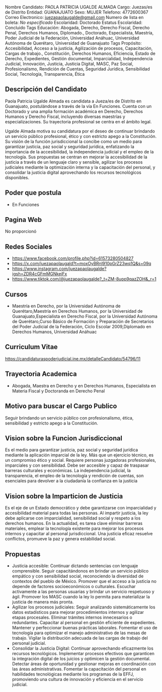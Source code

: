 Nombre Candidato: PAOLA PATRICIA UGALDE ALMADA
Cargo: Juezas/es de Distrito
Entidad: GUANAJUATO
Sexo: MUJER
Telefono: 4772600367
Correo Electronico: juezapaolaugalde@gmail.com
Numero de lista en boleta: *No especificado*
Escolaridad: Doctorado
Estatus Escolaridad: Concluido
Tags Educación: Abogada, Derecho, Derecho Fiscal, Derecho Penal, Derechos Humanos, Diplomado., Doctorado, Especialista, Maestría, Poder Judicial de la Federación, Universidad Anáhuac, Universidad Autónoma de Querétaro, Universidad de Guanajuato
Tags Propósito: Accesibilidad, Acceso a la justicia, Agilización de procesos, Capacitación, Cargas de trabajo., Constitución, Derechos Humanos, Eficiencia, Estado de Derecho, Expedientes, Gestión documental, Imparcialidad, Independencia Judicial, Innovación, Justicia, Justicia Digital, MASC, Paz Social, Profesionalismo, Rendición de Cuentas, Seguridad Jurídica, Sensibilidad Social, Tecnología, Transparencia, Ética


## Descripción del Candidato 

Paola Patricia Ugalde Almada es candidata a Jueza/es de Distrito en Guanajuato, postulándose a través de la vía En Funciones. Cuenta con un Doctorado y una amplia formación académica en Derecho, Derechos Humanos y Derecho Fiscal, incluyendo diversas maestrías y especializaciones. Su trayectoria profesional se centra en el ámbito legal.

Ugalde Almada motiva su candidatura por el deseo de continuar brindando un servicio público profesional, ético y con estricto apego a la Constitución. Su visión de la función jurisdiccional la concibe como un medio para garantizar justicia, paz social y seguridad jurídica, enfatizando la importancia de la accesibilidad, la independencia judicial y el empleo de la tecnología. Sus propuestas se centran en mejorar la accesibilidad de la justicia a través de un lenguaje claro y sensible, agilizar los procesos judiciales mediante la optimización interna y la capacitación del personal, y consolidar la justicia digital aprovechando los recursos tecnológicos disponibles.


## Poder que postula

- En Funciones


## Pagina Web

No proporcionó


## Redes Sociales

- https://www.facebook.com/profile.php?id=61573280504827
- https://x.com/juezapaolaugald?t=moxOyBRnl910pGrZ23wq1Q&s=09q
- https://www.instagram.com/juezapaolaugalde?igsh=ZDR4cGFmMGNkejFx
- https://www.tiktok.com/@juezapaolaugalde?_t=ZM-8upp9qazZOH&_r=1


## Cursos

- Maestría en Derecho, por la Universidad Autónoma de Querétaro,Maestría en Derechos Humanos, por la Universidad de Guanajuato,Especialista en Derecho Fiscal, por la Universidad Autónoma de Querétaro,Curso Básico de Formación y Preparación de Secretarios del Poder Judicial de la Federación, Ciclo Escolar 2009,Diplomado en Derechos Humanos, Universidad Anáhuac


## Curriculum Vitae

https://candidaturaspoderjudicial.ine.mx/detalleCandidato/54796/11


## Trayectoria Academica

- Abogada, Maestra en Derecho y en Derechos Humanos, Especialista en Materia Fiscal y Doctoranda en Derecho Penal


## Motivo para buscar el Cargo Publico

Seguir brindando un servicio público con profesionalismo, ética, sensibilidad y estricto apego a la Constitución.


## Vision sobre la Funcion Jurisdiccional

Es el medio para garantizar justicia, paz social y seguridad jurídica mediante la aplicación imparcial de la ley. Más que un ejercicio técnico, es un compromiso ético y social. Requiere personas juzgadoras profesionales, imparciales y con sensibilidad. Debe ser accesible y capaz de traspasar barreras culturales y económicas. La independencia judicial, la transparencia, el empleo de la tecnología y rendición de cuentas, son esenciales para devolver a la ciudadanía la confianza en la justicia


## Vision sobre la Imparticion de Justicia

Es el eje de un Estado democrático y debe garantizarse con imparcialidad y accesibilidad material para todas las personas. Al impartir justicia, la ley debe aplicarse con imparcialidad, sensibilidad social y respeto a los derechos humanos. En la actualidad, es tarea clave eliminar barreras materiales, emplear la tecnología existente para mejorar los procesos internos y capacitar al personal jurisdiccional. Una justicia eficaz resuelve conflictos, promueve la paz y genera estabilidad social.


## Propuestas

- Justicia accesible: Continuar dictando sentencias con lenguaje comprensible. Seguir capacitándonos en brindar un servicio público empático y con sensibilidad social, reconociendo la diversidad de contextos del pueblo de México. Promover que el acceso a la justicia no depende de factores socioeconómicos o culturales. Escuchar activamente a las personas usuarias y brindar un servicio respetuoso y ágil. Promover los MASC cuando la ley lo permita para materializar la justicia de manera más pronta.
- Agilizar los procesos judiciales: Seguir analizando sistemáticamente los datos estadísticos para mejorar procedimientos internos y agilizar etapas procesales. Eliminar trámites internos innecesarios o redundantes. Capacitar al personal en gestión eficiente de expedientes. Mantener y perfeccionar buenas prácticas laborales. Fomentar el uso de tecnología para optimizar el manejo administrativo de las mesas de trabajo. Vigilar la distribución adecuada de las cargas de trabajo del personal judicial.
- Consolidar la Justicia Digital: Continuar aprovechando eficazmente los recursos tecnológicos. Implementar procesos efectivos que garanticen la integración digital de los juicios y optimicen la gestión documental. Detectar áreas de oportunidad y gestionar mejoras en coordinación con las áreas administrativas. Fomentar la capacitación del personal en habilidades tecnológicas mediante los programas de la EFFJ, promoviendo una cultura de innovación y eficiencia en el servicio judicial.

